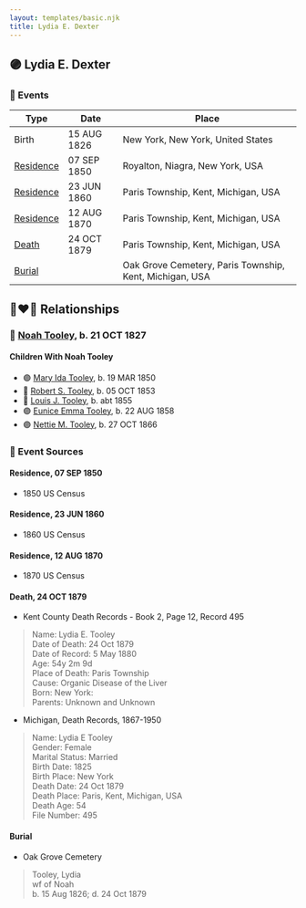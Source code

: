 ```yaml
---
layout: templates/basic.njk
title: Lydia E. Dexter
---
```

## 🟣 Lydia E. Dexter

### 📆 Events

Type | Date | Place
------ | ------ | ------
Birth | 15 AUG 1826 | New York, New York, United States
[Residence](#event-82db02bb-655b-4382-838b-1282525ccc42) | 07 SEP 1850 | Royalton, Niagra, New York, USA
[Residence](#event-2e0ccdb6-2038-42f7-879b-da5b7083f0f7) | 23 JUN 1860 | Paris Township, Kent, Michigan, USA
[Residence](#event-dad942df-eb2b-404a-b179-7745233231de) | 12 AUG 1870 | Paris Township, Kent, Michigan, USA
[Death](#event-060a5152-1cdf-4ad8-9437-ed8ecefc333b) | 24 OCT 1879 | Paris Township, Kent, Michigan, USA
[Burial](#event-ec71c4f7-8ad6-419b-b51d-ffcf880d60a9) |  | Oak Grove Cemetery, Paris Township, Kent, Michigan, USA

## 👩‍❤️‍👨 Relationships

### 🔵 [Noah Tooley](/people/8/84640933), b. 21 OCT 1827

#### Children With Noah Tooley
* 🟣 [Mary Ida Tooley](/people/5/52009861), b. 19 MAR 1850
* 🔵 [Robert S. Tooley](/people/4/49267584), b. 05 OCT 1853
* 🔵 [Louis J. Tooley](/people/9/93438030), b. abt 1855
* 🟣 [Eunice Emma Tooley](/people/9/90896235), b. 22 AUG 1858
* 🟣 [Nettie M. Tooley](/people/6/61920568), b. 27 OCT 1866
### 📰 Event Sources

#### <a id="event-82db02bb-655b-4382-838b-1282525ccc42"></a> Residence, 07 SEP 1850
* 1850 US Census

#### <a id="event-2e0ccdb6-2038-42f7-879b-da5b7083f0f7"></a> Residence, 23 JUN 1860
* 1860 US Census

#### <a id="event-dad942df-eb2b-404a-b179-7745233231de"></a> Residence, 12 AUG 1870
* 1870 US Census

#### <a id="event-060a5152-1cdf-4ad8-9437-ed8ecefc333b"></a> Death, 24 OCT 1879
* Kent County Death Records  - Book 2, Page 12, Record 495
>   
  > Name: Lydia E. Tooley  
  > Date of Death: 24 Oct 1879  
  > Date of Record: 5 May 1880  
  > Age: 54y 2m 9d  
  > Place of Death: Paris Township  
  > Cause: Organic Disease of the Liver  
  > Born: New York:  
  > Parents: Unknown and Unknown
* Michigan, Death Records, 1867-1950
>   
  > Name: Lydia E Tooley  
  > Gender: Female  
  > Marital Status: Married  
  > Birth Date: 1825  
  > Birth Place: New York  
  > Death Date: 24 Oct 1879  
  > Death Place: Paris, Kent, Michigan, USA  
  > Death Age: 54  
  > File Number: 495

#### <a id="event-ec71c4f7-8ad6-419b-b51d-ffcf880d60a9"></a> Burial
* Oak Grove Cemetery
>   
  > Tooley, Lydia  
  > wf of Noah  
  > b. 15 Aug 1826;  d. 24 Oct 1879
